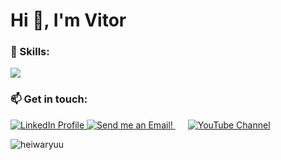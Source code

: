 <h1 align="left">Hi 👋, I'm Vitor</h1>
<p align="left"> <a href="https://github.com/ryo-ma/github-profile-trophy"></a> </p>

<h3 align="left">🌱 Skills:</h3>
<p align="left">
  <a href="https://skillicons.dev">
    <img src="https://skillicons.dev/icons?i=git,python,mysql,postgres,kubernetes,docker,aws,neovim" />
  </a>

<h3 align="left">📫 Get in touch:</h3>
<a href="https://www.linkedin.com/in/vitorclima/" target="_blank">
  <img src="https://i.imgur.com/RrDthGj.png" alt="LinkedIn Profile" />
</a>
<a href="mailto:vitor.carvalho.ufu@gmail.com" target="_blank">
  <img src="https://i.imgur.com/CWmOpKH.png" alt="Send me an Email!" />
</a>
<a href="https://www.youtube.com/@horseyddtank424" target="_blank" style="padding-left: 20px;">
  <img src="https://i.imgur.com/lSxaQo9.png" alt="YouTube Channel" />
</a>

<p>
</p>

<p>
  <img align="left" src="https://github-readme-stats.vercel.app/api/top-langs?username=heiwaryuu&show_icons=true&locale=en&layout=compact" alt="heiwaryuu" />
</p>
